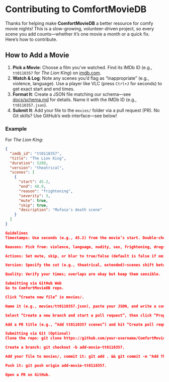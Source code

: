 # Contributing to ComfortMovieDB

Thanks for helping make **ComfortMovieDB** a better resource for comfy movie nights! This is a slow-growing, volunteer-driven project, so every scene you add counts—whether it’s one movie a month or a quick fix. Here’s how to contribute.

## How to Add a Movie
1. **Pick a Movie**: Choose a film you’ve watched. Find its IMDb ID (e.g., `tt0110357` for *The Lion King*) on [imdb.com](https://www.imdb.com).
2. **Watch & Log**: Note any scenes you’d flag as “inappropriate” (e.g., violence, language). Use a player like VLC (press `Ctrl+J` for seconds) to get exact start and end times.
3. **Format It**: Create a JSON file matching our schema—see [docs/schema.md](docs/schema.md) for details. Name it with the IMDb ID (e.g., `tt0110357.json`).
4. **Submit It**: Add your file to the `movies/` folder via a pull request (PR). No Git skills? Use GitHub’s web interface—see below!

### Example
For *The Lion King*:
```json
{
  "imdb_id": "tt0110357",
  "title": "The Lion King",
  "duration": 5280,
  "version": "theatrical",
  "scenes": [
    {
      "start": 45.2,
      "end": 48.9,
      "reason": "frightening",
      "severity": 3,
      "mute": true,
      "skip": true,
      "description": "Mufasa’s death scene"
    }
  ]
}

Guidelines
Timestamps: Use seconds (e.g., 45.2) from the movie’s start. Double-check they fit the duration.

Reasons: Pick from: violence, language, nudity, sex, frightening, drugs, gore, other. Add a short description if it helps.

Actions: Set mute, skip, or blur to true/false (default is false if omitted).

Version: Specify the cut (e.g., theatrical, extended)—scenes shift between edits!

Quality: Verify your times; overlaps are okay but keep them sensible.

Submitting via GitHub Web
Go to ComfortMovieDB repo.

Click “Create new file” in movies/.

Name it (e.g., movies/tt0110357.json), paste your JSON, and write a commit message (e.g., “Added The Lion King scenes”).

Select “Create a new branch and start a pull request”, then click “Propose new file”.

Add a PR title (e.g., “Add tt0110357 scenes”) and hit “Create pull request”.

Submitting via Git (Optional)
Clone the repo: git clone https://github.com/your-username/ComfortMovieDB.git.

Create a branch: git checkout -b add-movie-tt0110357.

Add your file to movies/, commit it: git add . && git commit -m "Add The Lion King scenes".

Push it: git push origin add-movie-tt0110357.

Open a PR on GitHub.


